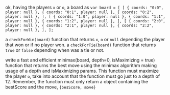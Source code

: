 ok, having the players `x` or `o`,  a board as 
`var board = [
        [
            { coords: "0:0", player: null },
            { coords: "0:1", player: null },
            { coords: "0:2", player: null },
        ],
        [
            { coords: "1:0", player: null },
            { coords: "1:1", player: null },
            { coords: "1:2", player: null },
        ],
        [
            { coords: "2:0", player: null },
            { coords: "2:1", player: null },
            { coords: "2:2", player: null },
        ],
    ];
`

a  `checkForWin(board)`  function that returns `x`, `o` or `null` depending the player that won or if no player won.
a `checkForTie(board)` function that returns `true` or `false`  depending when was a tie or not.

write a fast and efficient minimax(board, depth=0, isMaximizing = true) function that returns the best move using the minimax algorithm making usage of a depth and isMaximizing params. This function must maximize the player `o`, take into account that the function must go just to a depth of 12. Remember, the function must only return  a object containing the bestScore and the move, `{besScore, move}`